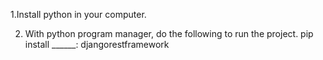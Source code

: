 1.Install python in your computer.

2. With python program manager, do the following to run the project.
pip install ______:
djangorestframework
